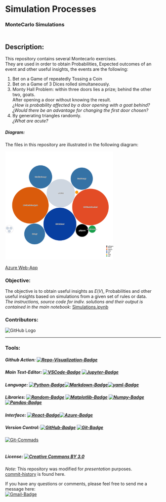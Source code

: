# **Simulation Processes**
### **MonteCarlo Simulations** <br><br>

## **Description:**
This repository contains several Montecarlo exercises. 
<br>
They are used in order to obtain Probabilities, Expected outcomes of an event and other useful insights, the events are the following:
1. Bet on a Game of repeatedly Tossing a Coin 
2. Bet on a Game of 3 Dices rolled simultaneously.
3. Monty Hall Problem: within three doors lies a prize; behind the other two, goats.<br>
After opening a door without knowing the result.<br>*¿How is probability affected by a door opening with a goat behind?*<br>*¿Would there be an advantage for changing the first door chosen?*<br>     
4. By generating triangles randomly.<br>
*¿What are acute?*

##### **Diagram:**
The files in this repository are illustrated in the following diagram:

<img src="diagram.svg" width="350" height="350">

[Azure Web-App](https://mango-dune-07a8b7110.1.azurestaticapps.net/?repo=EstebanMqz%2FMonteCarlo-Simulations)


### **Objective:**
The objective is to obtain useful insights as $E(V)$, Probabilities and other useful insights based on simulations from a given set of rules or data.<br>
*The instructions, source code for indiv. solutions and their output is contained in the main notebook:* [Simulations.ipynb](https://github.com/EstebanMqz/MonteCarlo-Simulations)

### **Contributors:** 
![GitHub Logo](https://github.com/EstebanMqz.png?size=30)

---
### **Tools:**
##### Github Action:&nbsp;[![Repo-Visualization-Badge](https://img.shields.io/badge/Action-Visualization-020521?style=flat-square&logo=github&logoColor=white)](https://githubnext.com/projects/repo-visualization)<br>
##### Main Text-Editor:&nbsp;[![VSCode-Badge](https://img.shields.io/badge/VSCode-007ACC?style=flat-square&logo=visual-studio-code&logoColor=white)](https://code.visualstudio.com/)&nbsp;[![Jupyter-Badge](https://img.shields.io/badge/Jupyter-Notebook-orange.svg?style=flat-square&logo=Jupyter&logoColor=white)](https://jupyter.org)
##### Language:&nbsp;[![Python-Badge](https://img.shields.io/badge/Python-2b6dd6.svg?style=flat-square&logo=Python&logoColor=green)](https://www.python.org)[![Markdown-Badge](https://img.shields.io/badge/Markdown-000000.svg?style=flat-square&logo=Markdown&logoColor=white)](https://www.markdownguide.org)[![yaml-Badge](https://img.shields.io/badge/YAML-000000?style=flat-square&logo=yaml&logoColor=red)](https://yaml.org)
##### Libraries:&nbsp;[![Random-Badge](https://img.shields.io/badge/Random-000000?style=flat-square&logo=random&logoColor=white)](https://docs.python.org/3/library/random.html)&nbsp;[![Matplotlib-Badge](https://img.shields.io/badge/Matplotlib-013243?style=flat-square&logo=matplotlib&logoColor=white)](https://matplotlib.org)&nbsp;[![Numpy-Badge](https://img.shields.io/badge/Numpy-013243?style=flat-square&logo=numpy&logoColor=white)](https://numpy.org)&nbsp;[![Pandas-Badge](https://img.shields.io/badge/Pandas-150458?style=flat-square&logo=pandas&logoColor=white)](https://pandas.pydata.org)<br>
##### Interface:&nbsp;[![React-Badge](https://img.shields.io/badge/React-61DAFB?style=flat-square&logo=react&logoColor=black)](https://create-react-app.dev)[![Azure-Badge](https://img.shields.io/badge/Azure-0089D6?style=flat-square&logo=microsoft-azure&logoColor=white)](https://portal.azure.com/#allservices/category/All)<br>
##### Version Control:&nbsp;[![GitHub-Badge](https://img.shields.io/badge/GitHub-100000?style=flat-square&logo=github&logoColor=white)](https://github.com)&nbsp;[![Git-Badge](https://img.shields.io/badge/Git-F05032.svg?style=flat-square&logo=Git&logoColor=white)](https://git-scm.com)<br>
[![Git-Commads](https://img.shields.io/badge/Git%20Commands-gray?style=flat-square&logo=git&logoColor=white)](https://github.com/EstebanMqz/Git-Commands)<br><br>


##### License:&nbsp;[![Creative Commons BY 3.0](https://img.shields.io/badge/License-CC%20BY%203.0-lightgrey.svg?style=flat-square)](https://creativecommons.org/licenses/by/3.0/)<br>


*Note:* This repository was modified for *presentation* purposes.<br>
[commit-history](https://github.com/EstebanMqz/MonteCarlo-in-Casino-and-Cafe/commits/main) is found here.<br>

If you have any questions or comments, please feel free to send me a message here:<br>
[![Gmail-Badge](https://img.shields.io/badge/Gmail-D14836?style=flat-square&logo=gmail&logoColor=white)](mailto:emarquez1895@gmail)
